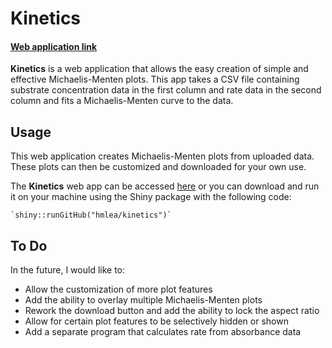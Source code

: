 
<!-- README.md is generated from README.Rmd. Please edit that file -->

# Kinetics

<!-- badges: start -->
<!-- badges: end -->

#### [Web application link](https://hmlea.shinyapps.io/kinetics/)

**Kinetics** is a web application that allows the easy creation of
simple and effective Michaelis-Menten plots. This app takes a CSV file
containing substrate concentration data in the first column and rate
data in the second column and fits a Michaelis-Menten curve to the data.

## Usage

This web application creates Michaelis-Menten plots from uploaded data.
These plots can then be customized and downloaded for your own use.

The **Kinetics** web app can be accessed
[here](https://hmlea.shinyapps.io/kinetics/) or you can download and run
it on your machine using the Shiny package with the following code:

    `shiny::runGitHub("hmlea/kinetics")`

## To Do

In the future, I would like to:

- Allow the customization of more plot features
- Add the ability to overlay multiple Michaelis-Menten plots
- Rework the download button and add the ability to lock the aspect
  ratio
- Allow for certain plot features to be selectively hidden or shown
- Add a separate program that calculates rate from absorbance data
